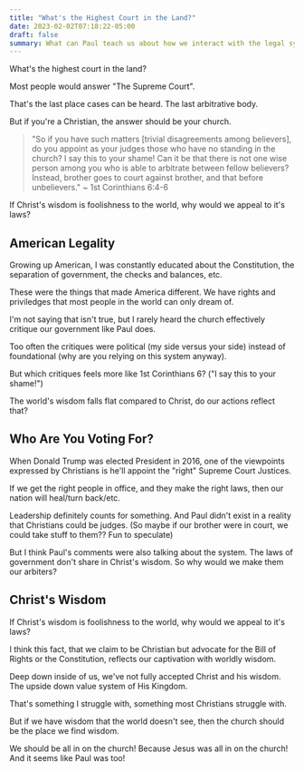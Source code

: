 ```yaml
---
title: "What's the Highest Court in the Land?"
date: 2023-02-02T07:18:22-05:00
draft: false
summary: What can Paul teach us about how we interact with the legal system of our day?
---
```


What's the highest court in the land?

Most people would answer "The Supreme Court".

That's the last place cases can be heard. The last arbitrative body.

But if you're a Christian, the answer should be your church.

> "So if you have such matters [trivial disagreements among believers], do you appoint as your judges those who have no standing in the church? I say this to your shame! Can it be that there is not one wise person among you who is able to arbitrate between fellow believers? Instead, brother goes to court against brother, and that before unbelievers." ~ 1st Corinthians 6:4-6

If Christ's wisdom is foolishness to the world, why would we appeal to it's laws?

## American Legality

Growing up American, I was constantly educated about the Constitution, the separation of government, the checks and balances, etc.

These were the things that made America different. We have rights and priviledges that most people in the world can only dream of.

I'm not saying that isn't true, but I rarely heard the church effectively critique our government like Paul does.

Too often the critiques were political (my side versus your side) instead of foundational (why are you relying on this system anyway).

But which critiques feels more like 1st Corinthians 6? ("I say this to your shame!")

The world's wisdom falls flat compared to Christ, do our actions reflect that?

## Who Are You Voting For?

When Donald Trump was elected President in 2016, one of the viewpoints expressed by Christians is he'll appoint the "right" Supreme Court Justices.

If we get the right people in office, and they make the right laws, then our nation will heal/turn back/etc.

Leadership definitely counts for something. And Paul didn't exist in a reality that Christians could be judges. (So maybe if our brother were in court, we could take stuff to them?? Fun to speculate)

But I think Paul's comments were also talking about the system. The laws of government don't share in Christ's wisdom. So why would we make them our arbiters?

## Christ's Wisdom

If Christ's wisdom is foolishness to the world, why would we appeal to it's laws?

I think this fact, that we claim to be Christian but advocate for the Bill of Rights or the Constitution, reflects our captivation with worldly wisdom.

Deep down inside of us, we've not fully accepted Christ and his wisdom. The upside down value system of His Kingdom.

That's something I struggle with, something most Christians struggle with.

But if we have wisdom that the world doesn't see, then the church should be the place we find wisdom.

We should be all in on the church! Because Jesus was all in on the church! And it seems like Paul was too!
